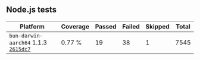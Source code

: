 ## Node.js tests

| Platform | Coverage | Passed | Failed | Skipped | Total |
| - | - | - | - | - | - |
| `bun-darwin-aarch64` 1.1.3 [`2615dc7`](https://github.com/oven-sh/bun/commit/2615dc742e4fd8c87914ca2d07c4b940f1f4731d) | 0.77 % | 19 | 38 | 1 | 7545 |
